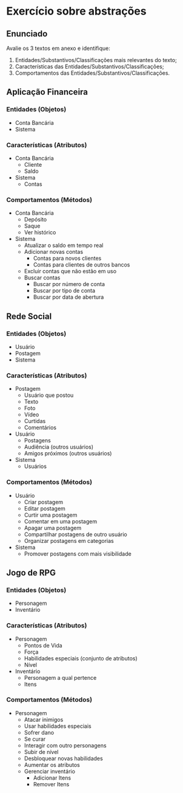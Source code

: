 # Exercício sobre abstrações
## Enunciado
Avalie os 3 textos em anexo e identifique:  
1) Entidades/Substantivos/Classificações mais relevantes do texto;  
2) Características das Entidades/Substantivos/Classificações;  
3) Comportamentos das Entidades/Substantivos/Classificações.
## Aplicação Financeira
### Entidades (Objetos)
- Conta Bancária
- Sistema
### Características (Atributos)
- Conta Bancária
	- Cliente
	- Saldo
- Sistema
	- Contas
### Comportamentos (Métodos)
- Conta Bancária
	- Depósito
	- Saque
	- Ver histórico
- Sistema
	- Atualizar o saldo em tempo real
	- Adicionar novas contas
		- Contas para novos clientes
		- Contas para clientes de outros bancos
	- Excluir contas que não estão em uso
	- Buscar contas
		- Buscar por número de conta
		- Buscar por tipo de conta
		- Buscar por data de abertura
## Rede Social
### Entidades (Objetos)
- Usuário
- Postagem
- Sistema
### Características (Atributos)
- Postagem
	- Usuário que postou
	- Texto
	- Foto
	- Vídeo
	- Curtidas
	- Comentários
- Usuário
	- Postagens
	- Audiência (outros usuários)
	- Amigos próximos (outros usuários)
- Sistema
	- Usuários
### Comportamentos (Métodos)
- Usuário
	- Criar postagem
	- Editar postagem
	- Curtir uma postagem
	- Comentar em uma postagem
	- Apagar uma postagem
	- Compartilhar postagens de outro usuário
	- Organizar postagens em categorias
- Sistema
	- Promover postagens com mais visibilidade
## Jogo de RPG
### Entidades (Objetos)
- Personagem
- Inventário
### Características (Atributos)
- Personagem
	- Pontos de Vida
	- Força
	- Habilidades especiais (conjunto de atributos)
	- Nível
- Inventário
	- Personagem a qual pertence
	- Itens
### Comportamentos (Métodos)
- Personagem
	- Atacar inimigos
	- Usar habilidades especiais
	- Sofrer dano
	- Se curar
	- Interagir com outro personagens
	- Subir de nível
	- Desbloquear novas habilidades
	- Aumentar os atributos
	- Gerenciar inventário
		- Adicionar Itens
		- Remover Itens